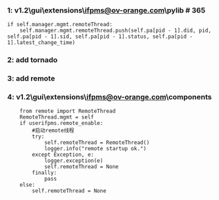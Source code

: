 ### 1: v1.2\gui\extensions\ifpms@ov-orange.com\pylib   # 365
    
    if self.manager.mgmt.remoteThread:
	    self.manager.mgmt.remoteThread.push(self.pa[pid - 1].did, pid, self.pa[pid - 1].sid, self.pa[pid - 1].status, self.pa[pid - 1].latest_change_time)


### 2: add tornado


### 3: add remote


### 4: v1.2\gui\extensions\ifpms@ov-orange.com\components

		from remote import RemoteThread 
        RemoteThread.mgmt = self
        if userifpms.remote_enable:
            #启动remote线程
            try:
                self.remoteThread = RemoteThread()
                logger.info("remote startup ok.")
            except Exception, e:
                logger.exception(e)
                self.remoteThread = None
            finally:
                pass
        else:
            self.remoteThread = None